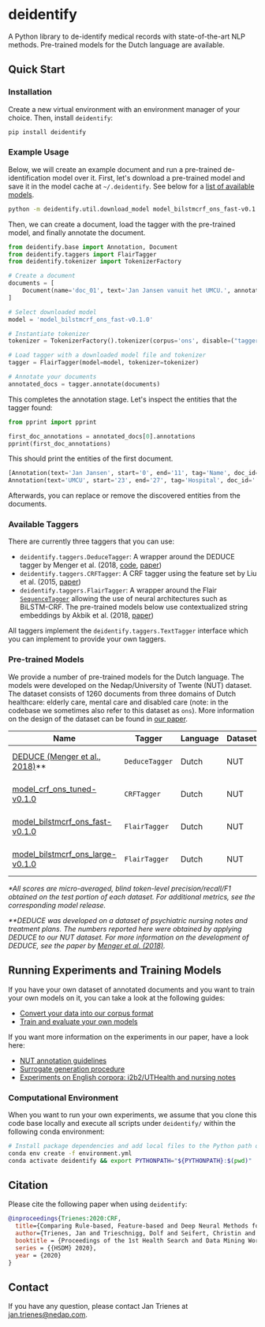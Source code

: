 # deidentify

A Python library to de-identify medical records with state-of-the-art NLP methods. Pre-trained models for the Dutch language are available.

## Quick Start

### Installation

Create a new virtual environment with an environment manager of your choice. Then, install `deidentify`:

```sh
pip install deidentify
```

### Example Usage

Below, we will create an example document and run a pre-trained de-identification model over it. First, let's download a pre-trained model and save it in the model cache at `~/.deidentify`. See below for a [list of available models](#pre-trained-models).

```sh
python -m deidentify.util.download_model model_bilstmcrf_ons_fast-v0.1.0 ~/.deidentify
```

Then, we can create a document, load the tagger with the pre-trained model, and finally annotate the document.

```py
from deidentify.base import Annotation, Document
from deidentify.taggers import FlairTagger
from deidentify.tokenizer import TokenizerFactory

# Create a document
documents = [
    Document(name='doc_01', text='Jan Jansen vanuit het UMCU.', annotations=[])
]

# Select downloaded model
model = 'model_bilstmcrf_ons_fast-v0.1.0'

# Instantiate tokenizer
tokenizer = TokenizerFactory().tokenizer(corpus='ons', disable=("tagger", "ner"))

# Load tagger with a downloaded model file and tokenizer
tagger = FlairTagger(model=model, tokenizer=tokenizer)

# Annotate your documents
annotated_docs = tagger.annotate(documents)
```

This completes the annotation stage. Let's inspect the entities that the tagger found:

```py
from pprint import pprint

first_doc_annotations = annotated_docs[0].annotations
pprint(first_doc_annotations)
```

This should print the entities of the first document.

```py
[Annotation(text='Jan Jansen', start='0', end='11', tag='Name', doc_id='', ann_id='T0'),
Annotation(text='UMCU', start='23', end='27', tag='Hospital', doc_id='', ann_id='T1')]
```

Afterwards, you can replace or remove the discovered entities from the documents.

### Available Taggers

There are currently three taggers that you can use:

   * `deidentify.taggers.DeduceTagger`: A wrapper around the DEDUCE tagger by Menger et al. (2018, [code](https://github.com/vmenger/deduce), [paper](https://www.sciencedirect.com/science/article/abs/pii/S0736585316307365))
   * `deidentify.taggers.CRFTagger`: A CRF tagger using the feature set by Liu et al. (2015, [paper](https://www.sciencedirect.com/science/article/pii/S1532046415001197))
   * `deidentify.taggers.FlairTagger`: A wrapper around the Flair [`SequenceTagger`](https://github.com/zalandoresearch/flair/blob/2d6e89bdfe05644b4e5c7e8327f6ecc6b834ec9e/flair/models/sequence_tagger_model.py#L68) allowing the use of neural architectures such as BiLSTM-CRF. The pre-trained models below use contextualized string embeddings by Akbik et al. (2018, [paper](https://www.aclweb.org/anthology/C18-1139/))

All taggers implement the `deidentify.taggers.TextTagger` interface which you can implement to provide your own taggers.

### Pre-trained Models

We provide a number of pre-trained models for the Dutch language. The models were developed on the Nedap/University of Twente (NUT) dataset. The dataset consists of 1260 documents from three domains of Dutch healthcare: elderly care, mental care and disabled care (note: in the codebase we sometimes also refer to this dataset as `ons`). More information on the design of the dataset can be found in [our paper](TODO).


| Name | Tagger | Language | Dataset | F1* | Precision* | Recall* | Tags |
|------|--------|----------|---------|----|-----------|--------|--------|
| [DEDUCE (Menger et al., 2018)](https://www.sciencedirect.com/science/article/abs/pii/S0736585316307365)** | `DeduceTagger` | Dutch | NUT | 0.7564 | 0.9092 | 0.6476 | [8 PHI Tags](https://github.com/nedap/deidentify/blob/168ad67aec586263250900faaf5a756d3b8dd6fa/deidentify/methods/deduce/run_deduce.py#L17) |
| [model_crf_ons_tuned-v0.1.0](https://github.com/nedap/deidentify/releases/tag/model_crf_ons_tuned-v0.1.0) | `CRFTagger` | Dutch | NUT | 0.9048 | 0.9632 | 0.8530 | [15 PHI Tags](https://github.com/nedap/deidentify/releases/tag/model_crf_ons_tuned-v0.1.0) |
| [model_bilstmcrf_ons_fast-v0.1.0](https://github.com/nedap/deidentify/releases/tag/model_bilstmcrf_ons_fast-v0.1.0) | `FlairTagger`  | Dutch | NUT | 0.9461 | 0.9591 | 0.9335 | [15 PHI Tags](https://github.com/nedap/deidentify/releases/tag/model_bilstmcrf_ons_fast-v0.1.0) |
| [model_bilstmcrf_ons_large-v0.1.0](https://github.com/nedap/deidentify/releases/tag/model_bilstmcrf_ons_large-v0.1.0) | `FlairTagger` | Dutch | NUT | 0.9505 | 0.9683 | 0.9333 | [15 PHI Tags](https://github.com/nedap/deidentify/releases/tag/model_bilstmcrf_ons_large-v0.1.0) |

*\*All scores are micro-averaged, blind token-level precision/recall/F1 obtained on the test portion of each dataset. For additional metrics, see the corresponding model release.*

*\*\*DEDUCE was developed on a dataset of psychiatric nursing notes and treatment plans. The numbers reported here were obtained by applying DEDUCE to our NUT dataset. For more information on the development of DEDUCE, see the paper by [Menger et al. (2018)](https://www.sciencedirect.com/science/article/abs/pii/S0736585316307365).*

## Running Experiments and Training Models

If you have your own dataset of annotated documents and you want to train your own models on it, you can take a look at the following guides:

   * [Convert your data into our corpus format](docs/01_data_format.md)
   * [Train and evaluate your own models](docs/02_train_evaluate_models.md)

If you want more information on the experiments in our paper, have a look here:

   * [NUT annotation guidelines](docs/03_hsdm2020_nut_annotation_guidelines.md)
   * [Surrogate generation procedure](docs/04_hsdm2020_surrogate_generation.md)
   * [Experiments on English corpora: i2b2/UTHealth and nursing notes](docs/05_hsdm2020_english_datasets.md)

### Computational Environment

When you want to run your own experiments, we assume that you clone this code base locally and execute all scripts under `deidentify/` within the following conda environment:

```sh
# Install package dependencies and add local files to the Python path of that environment.
conda env create -f environment.yml
conda activate deidentify && export PYTHONPATH="${PYTHONPATH}:$(pwd)"
```

## Citation

Please cite the following paper when using `deidentify`:

```bibtex
@inproceedings{Trienes:2020:CRF,
  title={Comparing Rule-based, Feature-based and Deep Neural Methods for De-identification of Dutch Medical Records},
  author={Trienes, Jan and Trieschnigg, Dolf and Seifert, Christin and Hiemstra, Djoerd},
  booktitle = {Proceedings of the 1st Health Search and Data Mining Workshop},
  series = {{HSDM} 2020},
  year = {2020}
}
```

## Contact

If you have any question, please contact Jan Trienes at jan.trienes@nedap.com.
